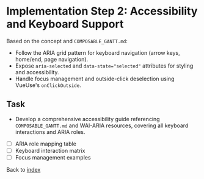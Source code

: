 # Implementation Step 2: Accessibility and Keyboard Support

Based on the concept and `COMPOSABLE_GANTT.md`:

- Follow the ARIA grid pattern for keyboard navigation (arrow keys, home/end, page navigation).
- Expose `aria-selected` and `data-state="selected"` attributes for styling and accessibility.
- Handle focus management and outside-click deselection using VueUse's `onClickOutside`.

## Task
- Develop a comprehensive accessibility guide referencing `COMPOSABLE_GANTT.md` and WAI-ARIA resources, covering all keyboard interactions and ARIA roles.
- [ ] ARIA role mapping table
- [ ] Keyboard interaction matrix
- [ ] Focus management examples

Back to [index](index.md)
